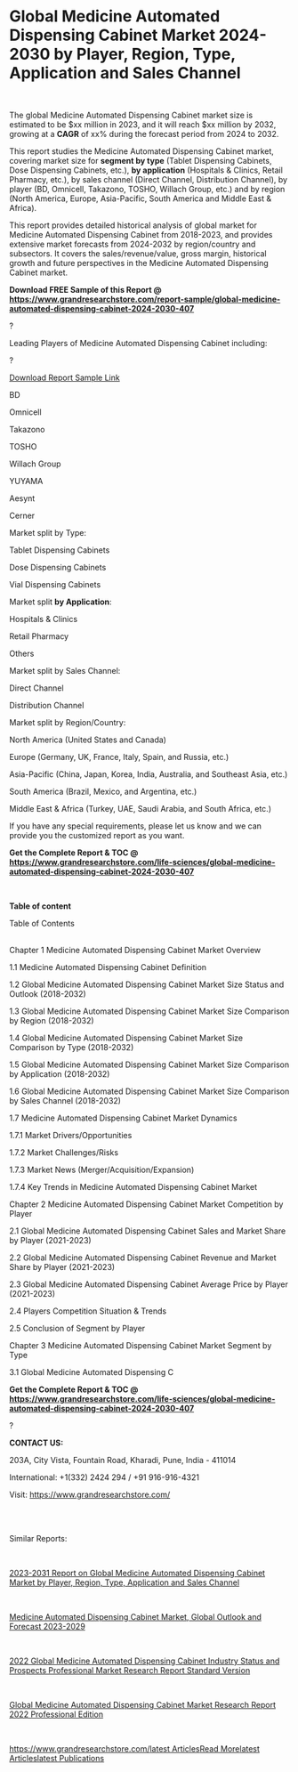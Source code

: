 <h1>Global Medicine Automated Dispensing Cabinet Market 2024-2030 by Player, Region, Type, Application and Sales Channel</h1><br/><p>The global Medicine Automated Dispensing Cabinet market size is estimated to be $xx million in 2023, and it will reach $xx million by 2032, growing at a <strong>CAGR</strong> of xx% during the forecast period from 2024 to 2032.</p>
 
 
 
 <p>This report studies the Medicine Automated Dispensing Cabinet market, covering market size for <strong>segment by type</strong> (Tablet Dispensing Cabinets, Dose Dispensing Cabinets, etc.), <strong>by application</strong> (Hospitals & Clinics, Retail Pharmacy, etc.), by sales channel (Direct Channel, Distribution Channel), by player (BD, Omnicell, Takazono, TOSHO, Willach Group, etc.) and by region (North America, Europe, Asia-Pacific, South America and Middle East & Africa).</p>
 
 
 
 <p>This report provides detailed historical analysis of global market for Medicine Automated Dispensing Cabinet from 2018-2023, and provides extensive market forecasts from 2024-2032 by region/country and subsectors. It covers the sales/revenue/value, gross margin, historical growth and future perspectives in the Medicine Automated Dispensing Cabinet market.</p>
 
 
 
 <div><b>Download FREE Sample of this Report @ <a href="https://www.grandresearchstore.com/report-sample/global-medicine-automated-dispensing-cabinet-2024-2030-407">https://www.grandresearchstore.com/report-sample/global-medicine-automated-dispensing-cabinet-2024-2030-407</a></b></div>
 
 
 
 <p>? </p>
 
 
 
 <p>Leading Players of Medicine Automated Dispensing Cabinet including:</p>
 
 
 
 <p>? </p>
 
 
 
 <p><a href="https://www.grandresearchstore.com/mr-admin/report-sample/global-medicine-automated-dispensing-cabinet-2024-2030-407">Download Report Sample Link</a></p>
 
 
 
 <p>BD</p>
 
 
 
 <p>Omnicell</p>
 
 
 
 <p>Takazono</p>
 
 
 
 <p>TOSHO</p>
 
 
 
 <p>Willach Group</p>
 
 
 
 <p>YUYAMA</p>
 
 
 
 <p>Aesynt</p>
 
 
 
 <p>Cerner</p>
 
 
 
 <p>Market split by Type:</p>
 
 
 
 <p>Tablet Dispensing Cabinets</p>
 
 
 
 <p>Dose Dispensing Cabinets</p>
 
 
 
 <p>Vial Dispensing Cabinets</p>
 
 
 
 <p>Market split <strong>by Application</strong>:</p>
 
 
 
 <p>Hospitals & Clinics</p>
 
 
 
 <p>Retail Pharmacy</p>
 
 
 
 <p>Others</p>
 
 
 
 <p>Market split by Sales Channel:</p>
 
 
 
 <p>Direct Channel</p>
 
 
 
 <p>Distribution Channel</p>
 
 
 
 <p>Market split by Region/Country:</p>
 
 
 
 <p>North America (United States and Canada)</p>
 
 
 
 <p>Europe (Germany, UK, France, Italy, Spain, and Russia, etc.)</p>
 
 
 
 <p>Asia-Pacific (China, Japan, Korea, India, Australia, and Southeast Asia, etc.)</p>
 
 
 
 <p>South America (Brazil, Mexico, and Argentina, etc.)</p>
 
 
 
 <p>Middle East & Africa (Turkey, UAE, Saudi Arabia, and South Africa, etc.)</p>
 
 
 
 <p>If you have any special requirements, please let us know and we can provide you the customized report as you want.</p>
 
 
 
 <div><b>Get the Complete Report & TOC @ <a href="https://www.grandresearchstore.com/life-sciences/global-medicine-automated-dispensing-cabinet-2024-2030-407">https://www.grandresearchstore.com/life-sciences/global-medicine-automated-dispensing-cabinet-2024-2030-407</a></b></div>
 
 
 
 <p><br />
 
 <b>Table of content</b></p>
 
 
 
 <p>Table of Contents<br />
 
 <br />
 
 Chapter 1 Medicine Automated Dispensing Cabinet Market Overview<br />
 
 1.1 Medicine Automated Dispensing Cabinet Definition<br />
 
 1.2 Global Medicine Automated Dispensing Cabinet Market Size Status and Outlook (2018-2032)<br />
 
 1.3 Global Medicine Automated Dispensing Cabinet Market Size Comparison by Region (2018-2032)<br />
 
 1.4 Global Medicine Automated Dispensing Cabinet Market Size Comparison by Type (2018-2032)<br />
 
 1.5 Global Medicine Automated Dispensing Cabinet Market Size Comparison by Application (2018-2032)<br />
 
 1.6 Global Medicine Automated Dispensing Cabinet Market Size Comparison by Sales Channel (2018-2032)<br />
 
 1.7 Medicine Automated Dispensing Cabinet Market Dynamics<br />
 
 1.7.1 Market Drivers/Opportunities<br />
 
 1.7.2 Market Challenges/Risks<br />
 
 1.7.3 Market News (Merger/Acquisition/Expansion)<br />
 
 1.7.4 Key Trends in Medicine Automated Dispensing Cabinet Market<br />
 
 Chapter 2 Medicine Automated Dispensing Cabinet Market Competition by Player<br />
 
 2.1 Global Medicine Automated Dispensing Cabinet Sales and Market Share by Player (2021-2023)<br />
 
 2.2 Global Medicine Automated Dispensing Cabinet Revenue and Market Share by Player (2021-2023)<br />
 
 2.3 Global Medicine Automated Dispensing Cabinet Average Price by Player (2021-2023)<br />
 
 2.4 Players Competition Situation & Trends<br />
 
 2.5 Conclusion of Segment by Player<br />
 
 Chapter 3 Medicine Automated Dispensing Cabinet Market Segment by Type<br />
 
 3.1 Global Medicine Automated Dispensing C</p>
 
 
 
 <div><b>Get the Complete Report & TOC @ <a href="https://www.grandresearchstore.com/life-sciences/global-medicine-automated-dispensing-cabinet-2024-2030-407">https://www.grandresearchstore.com/life-sciences/global-medicine-automated-dispensing-cabinet-2024-2030-407</a></b></div>
 
 
 
 <p>? </p>
 
 
 
 <p><b>CONTACT US:</b><br />
 
 203A, City Vista, Fountain Road, Kharadi, Pune, India - 411014<br />
 
 International: +1(332) 2424 294 / +91 916-916-4321<br />
 
 Visit: <a href="https://www.grandresearchstore.com/">https://www.grandresearchstore.com/</a><br />
 
 <br />
 
 <br />
 
 Similar Reports:<br />
 
 <br />
 
 <a href="https://www.grandresearchstore.com/life-sciences/global-on-medicine-automated-dispensing-cabinet-2023-2031-573">2023-2031 Report on Global Medicine Automated Dispensing Cabinet Market by Player, Region, Type, Application and Sales Channel</a><br />
 
 <br />
 
 <a href="https://www.grandresearchstore.com/life-sciences/global-medicine-automated-dispensing-cabinet-forecast-2023-2029-770">Medicine Automated Dispensing Cabinet Market, Global Outlook and Forecast 2023-2029</a><br />
 
 <br />
 
 <a href="https://www.grandresearchstore.com/life-sciences/global-medicine-automated-dispensing-cabinet-2022-969">2022 Global Medicine Automated Dispensing Cabinet Industry Status and Prospects Professional Market Research Report Standard Version</a><br />
 
 <br />
 
 <a href="https://www.grandresearchstore.com/life-sciences/global-medicine-automated-dispensing-cabinet-2022-17">Global Medicine Automated Dispensing Cabinet Market Research Report 2022 Professional Edition</a><br />
 
 <br />
 
 <a href="https://gyeongbokgung.com">https://www.grandresearchstore.com/</a><a href="https://hallyeomaritime.com">latest Articles</a><a href="https://jingwansa.com">Read More</a><a href="https://nguoiviet.jp/">latest Articles</a><a href="https://www.intelmarketresearch.com/">latest Publications</a></p>